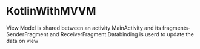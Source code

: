 # KotlinWithMVVM

View Model is shared between an activity MainActivity and its fragments- SenderFragment and ReceiverFragment
Databinding is userd to update the data on view
